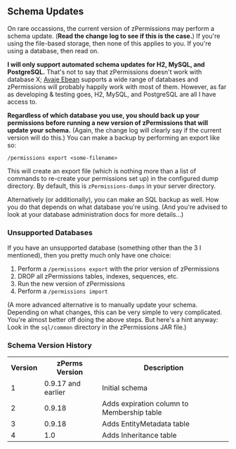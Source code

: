## Schema Updates ##

On rare occassions, the current version of zPermissions may perform a schema update. (**Read the change log to see if this is the case.**) If you're using the file-based storage, then none of this applies to you. If you're using a database, then read on.

**I will only support automated schema updates for H2, MySQL, and PostgreSQL.** That's not to say that zPermissions doesn't work with database X; [Avaje Ebean](http://www.avaje.org/) supports a wide range of databases and zPermissions will probably happily work with most of them. However, as far as developing & testing goes, H2, MySQL, and PostgreSQL are all I have access to. 

**Regardless of which database you use, you should back up your permissions before running a new version of zPermissions that will update your schema.** (Again, the change log will clearly say if the current version will do this.) You can make a backup by performing an export like so:

    /permissions export <some-filename>

This will create an export file (which is nothing more than a list of commands to re-create your permissions set up) in the configured dump directory. By default, this is `zPermissions-dumps` in your server directory.

Alternatively (or additionally), you can make an SQL backup as well. How you do that depends on what database you're using. (And you're advised to look at your database administration docs for more details...)

### Unsupported Databases ###

If you have an unsupported database (something other than the 3 I mentioned), then you pretty much only have one choice:

1. Perform a `/permissions export` with the prior version of zPermissions
2. DROP all zPermissions tables, indexes, sequences, etc.
3. Run the new version of zPermissions
4. Perform a `/permissions import`

(A more advanced alternative is to manually update your schema. Depending on what changes, this can be very simple to very complicated. You're almost better off doing the above steps. But here's a hint anyway: Look in the `sql/common` directory in the zPermissions JAR file.)

### Schema Version History ###

<table>
  <tr>
    <th>Version</th>
    <th>zPerms Version</th>
    <th>Description</th>
  </tr>
  <tr>
    <td>1</td>
    <td>0.9.17 and earlier</td>
    <td>Initial schema</td>
  <tr>
  <tr>
    <td>2</td>
    <td>0.9.18</td>
    <td>Adds expiration column to Membership table</td>
  <tr>
  <tr>
    <td>3</td>
    <td>0.9.18</td>
    <td>Adds EntityMetadata table</td>
  <tr>
  <tr>
    <td>4</td>
    <td>1.0</td>
    <td>Adds Inheritance table</td>
  </tr>
</table>
